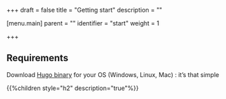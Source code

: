 +++
draft = false
title = "Getting start"
description = ""

[menu.main]
parent = ""
identifier = "start"
weight = 1

+++

## Requirements

Download [Hugo binary](https://gohugo.io/overview/installing/) for your OS (Windows, Linux, Mac) : it’s that simple

{{%children style="h2" description="true"%}}